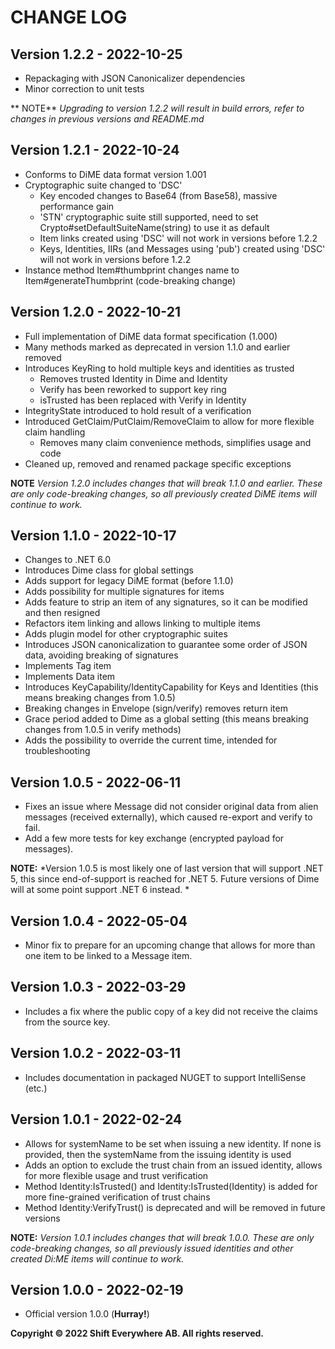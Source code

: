 # CHANGE LOG

## Version 1.2.2 - 2022-10-25
- Repackaging with JSON Canonicalizer dependencies
- Minor correction to unit tests

** NOTE** *Upgrading to version 1.2.2 will result in build errors, refer to changes in previous versions and README.md*

## Version 1.2.1 - 2022-10-24
- Conforms to DiME data format version 1.001
- Cryptographic suite changed to 'DSC'
  - Key encoded changes to Base64 (from Base58), massive performance gain
  - 'STN' cryptographic suite still supported, need to set Crypto#setDefaultSuiteName(string) to use it as default
  - Item links created using 'DSC' will not work in versions before 1.2.2
  - Keys, Identities, IIRs (and Messages using 'pub') created using 'DSC' will not work in versions before 1.2.2
- Instance method Item#thumbprint changes name to Item#generateThumbprint (code-breaking change)

## Version 1.2.0 - 2022-10-21
- Full implementation of DiME data format specification (1.000)
- Many methods marked as deprecated in version 1.1.0 and earlier removed
- Introduces KeyRing to hold multiple keys and identities as trusted
  - Removes trusted Identity in Dime and Identity
  - Verify has been reworked to support key ring
  - isTrusted has been replaced with Verify in Identity
- IntegrityState introduced to hold result of a verification
- Introduced GetClaim/PutClaim/RemoveClaim to allow for more flexible claim handling
  - Removes many claim convenience methods, simplifies usage and code
- Cleaned up, removed and renamed package specific exceptions

**NOTE** *Version 1.2.0 includes changes that will break 1.1.0 and earlier. These are only code-breaking changes, so all previously created DiME items will continue to work.*

## Version 1.1.0 - 2022-10-17
- Changes to .NET 6.0
- Introduces Dime class for global settings
- Adds support for legacy DiME format (before 1.1.0)
- Adds possibility for multiple signatures for items
- Adds feature to strip an item of any signatures, so it can be modified and then resigned
- Refactors item linking and allows linking to multiple items
- Adds plugin model for other cryptographic suites
- Introduces JSON canonicalization to guarantee some order of JSON data, avoiding breaking of signatures
- Implements Tag item
- Implements Data item
- Introduces KeyCapability/IdentityCapability for Keys and Identities (this means breaking changes from 1.0.5)
- Breaking changes in Envelope (sign/verify) removes return item
- Grace period added to Dime as a global setting (this means breaking changes from 1.0.5 in verify methods)
- Adds the possibility to override the current time, intended for troubleshooting

## Version 1.0.5 - 2022-06-11
- Fixes an issue where Message did not consider original data from alien messages (received externally), which caused re-export and verify to fail.
- Add a few more tests for key exchange (encrypted payload for messages).

**NOTE:** *Version 1.0.5 is most likely one of last version that will support .NET 5, this since end-of-support is reached for .NET 5. Future versions of Dime will at some point support .NET 6 instead. *

## Version 1.0.4 - 2022-05-04
- Minor fix to prepare for an upcoming change that allows for more than one item to be linked to a Message item.

## Version 1.0.3 - 2022-03-29
- Includes a fix where the public copy of a key did not receive the claims from the source key.

## Version 1.0.2 - 2022-03-11
- Includes documentation in packaged NUGET to support IntelliSense (etc.)

## Version 1.0.1 - 2022-02-24
- Allows for systemName to be set when issuing a new identity. If none is provided, then the systemName from the issuing identity is used
- Adds an option to exclude the trust chain from an issued identity, allows for more flexible usage and trust verification
- Method Identity:IsTrusted() and Identity:IsTrusted(Identity) is added for more fine-grained verification of trust chains
- Method Identity:VerifyTrust() is deprecated and will be removed in future versions

**NOTE:** *Version 1.0.1 includes changes that will break 1.0.0. These are only code-breaking changes, so all previously issued identities and other created Di:ME items will continue to work.*


## Version 1.0.0 - 2022-02-19
- Official version 1.0.0 (**Hurray!**)

**Copyright © 2022 Shift Everywhere AB. All rights reserved.**
